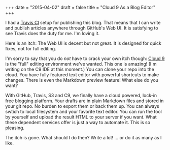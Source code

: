 +++
date = "2015-04-02"
draft = false
title = "Cloud 9 As a Blog Editor"
+++

I had a [Travis CI](https://travis-ci.org/) setup for publishing this blog.
That means that I can write and publish articles anywhere through GitHub's Web UI.
It is satisfying to see Travis does the duty for me. I'm loving it.

Here is an itch: The Web UI is decent but not great.
It is designed for quick fixes, not for full editing.

I'm sorry to say that you do *not* have to crack your own itch though:
[Cloud 9](https://c9.io/) is the "full" editing environment we've wanted.
This one is amazing! (I'm writing on the C9 IDE at this moment.)
You can clone your repo into the cloud.
You have fully featured text editor with powerful shortcuts to make changes.
There is even the Markdown preview feature! What else do you want?

With GitHub, Travis, S3 and C9,
we finally have a cloud powered, lock-in free blogging platform.
Your drafts are in plain Markdown files and stored
in your git repo. No burden to export them or back them up.
You can always swtich to local filesystem and your favorite text editor.
You can run the tool by yourself and upload the result HTML to your server if you want.
What these dependent services offer is just a way to automate it.
This is so pleasing.

The itch is gone. What should I do then? Write a lot! ... or do it as many as I like.
